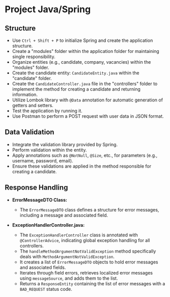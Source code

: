 # Project Java/Spring

## Structure

- Use `Ctrl + Shift + P` to initialize Spring and create the application structure.
- Create a "modules" folder within the application folder for maintaining single responsibility.
- Organize entities (e.g., candidate, company, vacancies) within the "modules" folder.
- Create the candidate entity: `CandidateEntity.java` within the "candidate" folder.
- Create the `CandidateController.java` file in the "controllers" folder to implement the method for creating a candidate and returning information.
- Utilize Lombok library with `@Data` annotation for automatic generation of getters and setters.
- Test the application by running it.
- Use Postman to perform a POST request with user data in JSON format.

## Data Validation

- Integrate the validation library provided by Spring.
- Perform validation within the entity.
- Apply annotations such as `@NotNull`, `@Size`, etc., for parameters (e.g., username, password, email).
- Ensure these validations are applied in the method responsible for creating a candidate.

## Response Handling

- **ErrorMessageDTO Class:**
  - The `ErrorMessageDTO` class defines a structure for error messages, including a message and associated field.

- **ExceptionHandlerController.java:**
  - The `ExceptionHandlerController` class is annotated with `@ControllerAdvice`, indicating global exception handling for all controllers.
  - The `handleMethodArgumentNotValidException` method specifically deals with `MethodArgumentNotValidException`.
  - It creates a list of `ErrorMessageDTO` objects to hold error messages and associated fields.
  - Iterates through field errors, retrieves localized error messages using `messageSource`, and adds them to the list.
  - Returns a `ResponseEntity` containing the list of error messages with a `BAD_REQUEST` status code.

